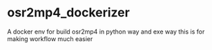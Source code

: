 # osr2mp4_dockerizer
A docker env for build osr2mp4 in python way and exe way
this is for making workflow much easier
